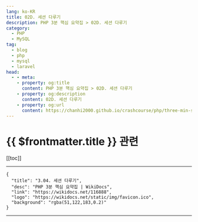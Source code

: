 ```yaml
---
lang: ko-KR
title: 02D. 세션 다루기
description: PHP 3분 핵심 요약집 > 02D. 세션 다루기
category: 
  - PHP
  - MySQL
tag: 
  - blog
  - php
  - mysql
  - laravel
head:
  - - meta:
    - property: og:title
      content: PHP 3분 핵심 요약집 > 02D. 세션 다루기
    - property: og:description
      content: 02D. 세션 다루기
    - property: og:url
      content: https://chanhi2000.github.io/crashcourse/php/three-min-summary/02-web/02D.html
---
```


# {{ $frontmatter.title }} 관련

[[toc]]

---

```component VPCard
{
  "title": "3.04. 세션 다루기",
  "desc": "PHP 3분 핵심 요약집 | WikiDocs",
  "link": "https://wikidocs.net/116888",
  "logo": "https://wikidocs.net/static/img/favicon.ico",
  "background": "rgba(51,122,183,0.2)"
}
```

---

<TagLinks />